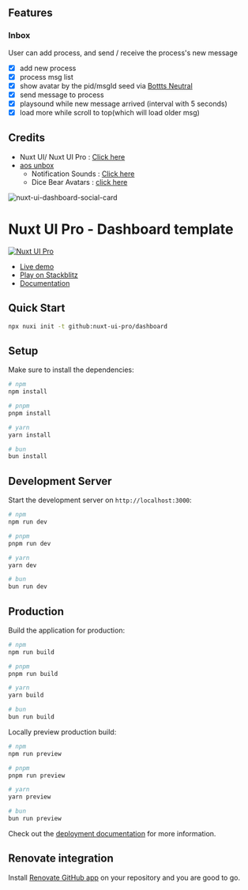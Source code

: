 ## Features

### Inbox

User can add process, and send / receive the process's new message

* [x] add new process
* [x] process msg list
* [x] show avatar by the pid/msgId seed via [Bottts Neutral](https://www.dicebear.com/styles/bottts-neutral/)
* [x] send message to process
* [x] playsound while new message arrived (interval with 5 seconds)
* [x] load more while scroll to top(which will load older msg)

## Credits

* Nuxt UI/ Nuxt UI Pro : [Click here](https://ui.nuxt.com/pro?aff=KokMD)
* [aos unbox](https://github.com/mayurmarvel/aos-unbox)
  * Notification Sounds : [Click here](https://notificationsounds.com/)
  * Dice Bear Avatars : [click here](https://www.dicebear.com/styles/bottts-neutral/)


![nuxt-ui-dashboard-social-card](https://github.com/nuxt-ui-pro/dashboard/assets/739984/f785284b-7db2-4732-af0e-2cb3c0bd7ca2)

# Nuxt UI Pro - Dashboard template

[![Nuxt UI Pro](https://img.shields.io/badge/Made%20with-Nuxt%20UI%20Pro-00DC82?logo=nuxt.js&labelColor=020420)](https://ui.nuxt.com/pro)

- [Live demo](https://dashboard-template.nuxt.dev/)
- [Play on Stackblitz](https://stackblitz.com/github/nuxt-ui-pro/dashboard)
- [Documentation](https://ui.nuxt.com/pro/getting-started)

## Quick Start

```bash [Terminal]
npx nuxi init -t github:nuxt-ui-pro/dashboard
```

## Setup

Make sure to install the dependencies:

```bash
# npm
npm install

# pnpm
pnpm install

# yarn
yarn install

# bun
bun install
```

## Development Server

Start the development server on `http://localhost:3000`:

```bash
# npm
npm run dev

# pnpm
pnpm run dev

# yarn
yarn dev

# bun
bun run dev
```

## Production

Build the application for production:

```bash
# npm
npm run build

# pnpm
pnpm run build

# yarn
yarn build

# bun
bun run build
```

Locally preview production build:

```bash
# npm
npm run preview

# pnpm
pnpm run preview

# yarn
yarn preview

# bun
bun run preview
```

Check out the [deployment documentation](https://nuxt.com/docs/getting-started/deployment) for more information.

## Renovate integration

Install [Renovate GitHub app](https://github.com/apps/renovate/installations/select_target) on your repository and you are good to go.
